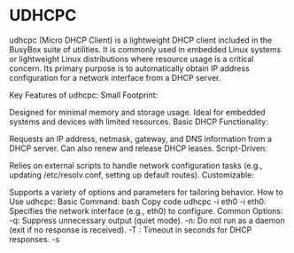 # UDHCPC
udhcpc (Micro DHCP Client) is a lightweight DHCP client included in the BusyBox suite of utilities. It is commonly used in embedded Linux systems or lightweight Linux distributions where resource usage is a critical concern. Its primary purpose is to automatically obtain IP address configuration for a network interface from a DHCP server.

Key Features of udhcpc:
Small Footprint:

Designed for minimal memory and storage usage.
Ideal for embedded systems and devices with limited resources.
Basic DHCP Functionality:

Requests an IP address, netmask, gateway, and DNS information from a DHCP server.
Can also renew and release DHCP leases.
Script-Driven:

Relies on external scripts to handle network configuration tasks (e.g., updating /etc/resolv.conf, setting up default routes).
Customizable:

Supports a variety of options and parameters for tailoring behavior.
How to Use udhcpc:
Basic Command:
bash
Copy code
udhcpc -i eth0
-i eth0: Specifies the network interface (e.g., eth0) to configure.
Common Options:
-q: Suppress unnecessary output (quiet mode).
-n: Do not run as a daemon (exit if no response is received).
-T <seconds>: Timeout in seconds for DHCP responses.
-s <script>: Use a specific script for configuring the interface.
-x <option>: Pass custom DHCP options.
Using udhcpc in Embedded Systems:
Default Script Handling:

When udhcpc gets an IP lease, it runs a script (often /usr/share/udhcpc/default.script).
This script typically updates network settings like IP address, DNS, and routes.
Custom Script Example: Create a custom script to set up your interface:

bash
Copy code
#!/bin/sh
case "$1" in
    deconfig)
        ip addr flush dev $interface
        ;;
    bound)
        ip addr add $ip/$mask dev $interface
        ip route add default via $router
        echo "nameserver $dns" > /etc/resolv.conf
        ;;
esac
Save it as /etc/udhcpc.script, and run:

bash
Copy code
udhcpc -i eth0 -s /etc/udhcpc.script
Advantages of udhcpc:
Lightweight and efficient for resource-constrained environments.
Easily scriptable and highly configurable.
Commonly pre-installed in BusyBox-based systems.
Limitations:
Basic functionality compared to full-fledged DHCP clients like dhclient or dhcpcd.
Relies on external scripts for advanced operations.

## udhcpc removed usb0 interface
ChatGPT said:
ChatGPT
If udhcpc removed the usb0 interface's IP configuration or caused the interface to go down, it could be due to how udhcpc handles the deconfig stage. Here's what likely happened and how to resolve it:

What Happened?
Default Script Behavior:

When udhcpc runs, it typically uses a default script (e.g., /usr/share/udhcpc/default.script) to handle DHCP events.
In the deconfig stage (triggered before acquiring a new IP), the script usually flushes the IP configuration of the interface to prepare for a new lease.
Incorrect Configuration:

If usb0 was already configured manually or had an existing static IP, udhcpc likely flushed its configuration and attempted to get a new lease.
No DHCP Server on usb0:

If no DHCP server is available on the usb0 interface (common for USB gadget interfaces), udhcpc will fail to get a lease, leaving the interface unconfigured.
How to Fix It?
1. Reconfigure the Interface
Manually reassign the IP address to usb0:

bash
Copy code
sudo ip addr add <your_ip>/<netmask> dev usb0
sudo ip link set usb0 up
Example for a typical USB gadget interface:

bash
Copy code
sudo ip addr add 192.168.7.2/24 dev usb0
sudo ip link set usb0 up
2. Prevent udhcpc from Deconfiguring usb0
Modify the behavior of udhcpc to prevent it from flushing the configuration of usb0.

Custom Script: Create a custom script that skips the deconfig action for usb0. Save it as /etc/udhcpc/usb0.script:

bash
Copy code
#!/bin/sh
case "$1" in
    deconfig)
        if [ "$interface" = "usb0" ]; then
            echo "Skipping deconfig for usb0"
            exit 0
        fi
        ip addr flush dev $interface
        ;;
    bound)
        ip addr add $ip/$mask dev $interface
        ip route add default via $router
        echo "nameserver $dns" > /etc/resolv.conf
        ;;
esac
Make the script executable:

bash
Copy code
sudo chmod +x /etc/udhcpc/usb0.script
Then run udhcpc with the custom script:

bash
Copy code
udhcpc -i usb0 -s /etc/udhcpc/usb0.script
3. Exclude usb0 from DHCP
If usb0 does not require DHCP, you can simply avoid running udhcpc on it. For example:

Use static IP configuration in /etc/network/interfaces (if your system uses ifupdown):

ini
Copy code
auto usb0
iface usb0 inet static
    address 192.168.7.2
    netmask 255.255.255.0
Or disable DHCP for usb0 in your network manager configuration (e.g., NetworkManager or systemd-networkd).

4. Debugging Logs
Check the logs for detailed information on why the interface was removed:

bash
Copy code
dmesg | grep usb0
journalctl -u networking.service
